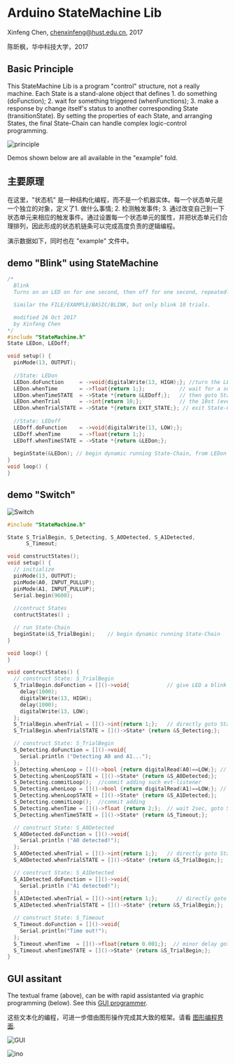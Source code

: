 # Arduino StateMachine Lib

Xinfeng Chen, chenxinfeng@hust.edu.cn, 2017

陈昕枫，华中科技大学，2017

## Basic Principle

This StateMachine Lib is a  program "control" structure, not a really machine. Each State is a stand-alone object that defines 1. do something (doFunction); 2. wait for something triggered (whenFunctions); 3. make a response by change itself's status to another corresponding State (transitionState).  By setting the properties of each State, and arranging States, the final State-Chain can handle complex logic-control programming.

![principle](http://img.image-storage.com/3372520490/f1a32d2941de4.png)

Demos shown below are all available in the "example" fold.



## 主要原理

在这里，"状态机" 是一种结构化编程，而不是一个机器实体。每一个状态单元是一个独立的对象，定义了1. 做什么事情; 2. 检测触发事件; 3. 通过改变自己到一下状态单元来相应的触发事件。通过设置每一个状态单元的属性，并把状态单元们合理排列，因此形成的状态机链条可以完成高度负责的逻辑编程。



演示数据如下，同时也在 "example" 文件中。



## demo "Blink" using StateMachine

```c++
/*
  Blink
  Turns on an LED on for one second, then off for one second, repeatedly.

  Similar the FILE/EXAMPLE/BASIC/BLINK, but only blink 10 trials.

  modified 26 Oct 2017
  by Xinfeng Chen
*/
#include "StateMachine.h"
State LEDon, LEDoff;

void setup() {
  pinMode(13, OUTPUT);
  
  //State: LEDon
  LEDon.doFunction     = ->void{digitalWrite(13, HIGH);}; //turn the LED on 
  LEDon.whenTime       = ->float{return 1;};           // wait for a second
  LEDon.whenTimeSTATE  = ->State *{return &LEDoff;};   // then goto State: LEDoff
  LEDon.whenTrial      = ->int{return 10;};            // the 10st (every 10) trial
  LEDon.whenTrialSTATE = ->State *{return EXIT_STATE;}; // exit State-Chain
  
  //State: LEDoff
  LEDoff.doFunction    = ->void{digitalWrite(13, LOW);};
  LEDoff.whenTime      = ->float{return 1;};
  LEDoff.whenTimeSTATE = ->State *{return &LEDon;};
  
  beginState(&LEDon); // begin dynamic running State-Chain, from LEDon until EXIT_STATE;
}
void loop() {
}
```



## demo "Switch"

![Switch](http://img.image-storage.com/734783758/fd28ea989ce64.gif)



```c++
#include "StateMachine.h"

State S_TrialBegin, S_Detecting, S_A0Detected, S_A1Detected,
      S_Timeout;

void constructStates();
void setup() {  
  // initialize
  pinMode(13, OUTPUT);
  pinMode(A0, INPUT_PULLUP);
  pinMode(A1, INPUT_PULLUP);
  Serial.begin(9600);
  
  //contruct States
  contructStates() ;

  // run State-Chain
  beginState(&S_TrialBegin);    // begin dynamic running State-Chain
}

void loop() {
}

void contructStates() {
  // construct State: S_TrialBegin
  S_TrialBegin.doFunction = []()->void{            // give LED a blink
    delay(1000); 
    digitalWrite(13, HIGH);
    delay(1000);
    digitalWrite(13, LOW);
  };
  S_TrialBegin.whenTrial = []()->int{return 1;};   // directly goto State:S_Detecting
  S_TrialBegin.whenTrialSTATE = []()->State* {return &S_Detecting;};

  // construct State: S_TrialBegin
  S_Detecting.doFunction = []()->void{ 
    Serial.println ("Detecting A0 and A1...");
  };
  S_Detecting.whenLoop = []()->bool {return digitalRead(A0)==LOW;}; // detecting A0, goto State:S_A0Detected
  S_Detecting.whenLoopSTATE = []()->State* {return &S_A0Detected;};
  S_Detecting.commitLoop();  //commit adding such evt-listener
  S_Detecting.whenLoop = []()->bool {return digitalRead(A1)==LOW;}; // detecting A1, goto State:S_A1Detected
  S_Detecting.whenLoopSTATE = []()->State* {return &S_A1Detected;};
  S_Detecting.commitLoop();  //commit adding
  S_Detecting.whenTime = []()->float {return 2;};  // wait 2sec, goto State:S_Timeout
  S_Detecting.whenTimeSTATE = []()->State* {return &S_Timeout;};

  // construct State: S_A0Detected
  S_A0Detected.doFunction = []()->void{
    Serial.println ("A0 detected!");
  };
  S_A0Detected.whenTrial = []()->int{return 1;};   // directly goto State:S_TrialBegin
  S_A0Detected.whenTrialSTATE = []()->State* {return &S_TrialBegin;};

  // construct State: S_A1Detected
  S_A1Detected.doFunction = []()->void{
    Serial.println ("A1 detected!");
  };
  S_A1Detected.whenTrial = []()->int{return 1;};      // directly goto State:S_TrialBegin
  S_A1Detected.whenTrialSTATE = []()->State* {return &S_TrialBegin;};

  // construct State: S_Timeout
  S_Timeout.doFunction = []()->void{
    Serial.println("Time out!");
  };
  S_Timeout.whenTime  = []()->float{return 0.001;};  // minor delay goto State: S_TrialBegin
  S_Timeout.whenTimeSTATE = []()->State* {return &S_TrialBegin;};
}
```

## GUI assitant

The textual frame (above), can be with rapid assistanted via graphic programming  (below).  See this [GUI programmer](https://github.com/chenxinfeng4/ArControl).



这些文本化的编程，可进一步借由图形操作完成其大致的框架。请看 [图形编程界面](https://github.com/chenxinfeng4/ArControl).

![GUI](http://img.image-storage.com/734783758/d8716e4cdab94.png)



![ino](http://img.image-storage.com/734783758/8136a46b51194.png)